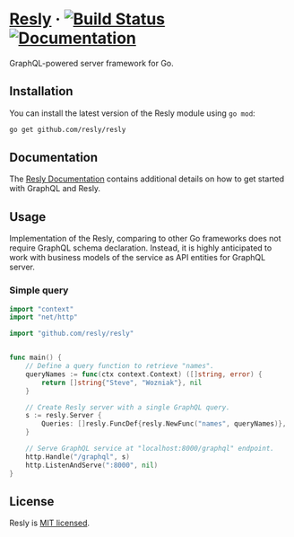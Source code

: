 # [Resly](https://resly.github.io) &middot; [![Build Status][BuildStatus]](https://travis-ci.org/resly/resly) [![Documentation][Documentation]](https://godoc.org/github.com/resly/resly)

GraphQL-powered server framework for Go.

## Installation

You can install the latest version of the Resly module using `go mod`:
```bash
go get github.com/resly/resly
```

## Documentation

The [Resly Documentation](https://resly.github.io) contains additional
details on how to get started with GraphQL and Resly.

## Usage

Implementation of the Resly, comparing to other Go frameworks does not require
GraphQL schema declaration. Instead, it is highly anticipated to work with
business models of the service as API entities for GraphQL server.

### Simple query
```go
import "context"
import "net/http"

import "github.com/resly/resly"


func main() {
    // Define a query function to retrieve "names".
    queryNames := func(ctx context.Context) ([]string, error) {
        return []string{"Steve", "Wozniak"}, nil
    }

    // Create Resly server with a single GraphQL query.
    s := resly.Server {
        Queries: []resly.FuncDef{resly.NewFunc("names", queryNames)},
    }

    // Serve GraphQL service at "localhost:8000/graphql" endpoint.
    http.Handle("/graphql", s)
    http.ListenAndServe(":8000", nil)
}
```

## License

Resly is [MIT licensed](LICENSE).

[BuildStatus]: https://travis-ci.org/resly/resly.svg?branch=master
[Documentation]: https://godoc.org/github.com/resly/resly?status.svg

